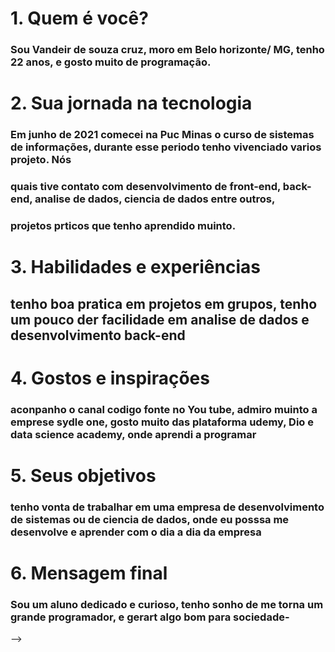 # 1. Quem é você?

### Sou Vandeir de souza cruz, moro em Belo horizonte/ MG, tenho 22 anos, e gosto muito de programação.

# 2. Sua jornada na tecnologia

### Em junho de 2021 comecei na Puc Minas o curso de sistemas de informações, durante esse periodo tenho vivenciado varios projeto. Nós
### quais tive contato com desenvolvimento de front-end, back-end, analise de dados, ciencia de dados entre outros,
### projetos prticos que tenho aprendido muinto.
# 3. Habilidades e experiências
## tenho boa pratica em projetos em grupos, tenho um pouco der facilidade em analise de dados e desenvolvimento back-end

#  4. Gostos e inspirações

### aconpanho o canal codigo fonte no You tube, admiro muinto a emprese sydle one, gosto muito das plataforma udemy, Dio e data science academy, onde aprendi a programar 

# 5. Seus objetivos

### tenho vonta de trabalhar em uma empresa de desenvolvimento de sistemas ou de ciencia de dados, onde eu posssa me desenvolve e aprender com o dia a dia da empresa

# 6. Mensagem final

### Sou um aluno dedicado e curioso, tenho sonho de me torna um grande programador, e gerart algo bom para sociedade-


-->
